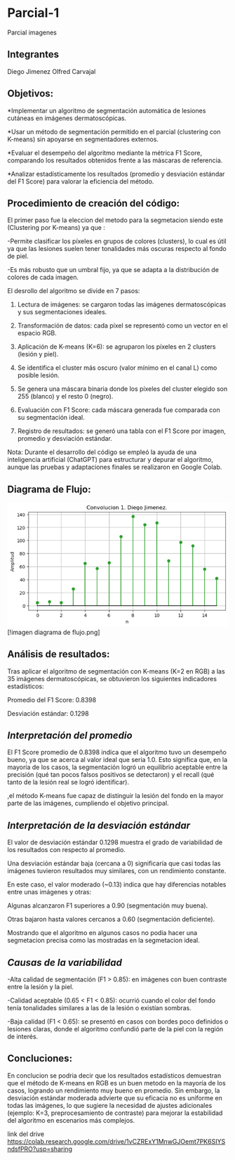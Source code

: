 # Parcial-1
Parcial imagenes
## Integrantes
Diego Jimenez
Olfred Carvajal
## Objetivos:

*Implementar un algoritmo de segmentación automática de lesiones cutáneas en imágenes dermatoscópicas.

*Usar un método de segmentación permitido en el parcial (clustering con K-means) sin apoyarse en segmentadores externos.

*Evaluar el desempeño del algoritmo mediante la métrica F1 Score, comparando los resultados obtenidos frente a las máscaras de referencia.

*Analizar estadísticamente los resultados (promedio y desviación estándar del F1 Score) para valorar la eficiencia del método.

## Procedimiento de creación del código:

El primer paso fue la eleccion del metodo para la segmetacion siendo este (Clustering por K-means) ya que :

-Permite clasificar los píxeles en grupos de colores (clusters), lo cual es útil ya que las lesiones suelen tener tonalidades más oscuras respecto al fondo de piel.

-Es más robusto que un umbral fijo, ya que se adapta a la distribución de colores de cada imagen.

El desrollo del algoritmo se divide en 7 pasos:

1) Lectura de imágenes: se cargaron todas las imágenes dermatoscópicas y sus segmentaciones ideales.

2) Transformación de datos: cada píxel se representó como un vector en el espacio RGB.

3) Aplicación de K-means (K=6): se agruparon los píxeles en 2 clusters (lesión y piel).

4) Se identifica el cluster más oscuro (valor mínimo en el canal L) como posible lesión.

5) Se genera una máscara binaria donde los píxeles del cluster elegido son 255 (blanco) y el resto 0 (negro).

6) Evaluación con F1 Score: cada máscara generada fue comparada con su segmentación ideal.

7) Registro de resultados: se generó una tabla con el F1 Score por imagen, promedio y desviación estándar.

Nota: Durante el desarrollo del código se empleó la ayuda de una inteligencia artificial (ChatGPT) para estructurar y depurar el algoritmo, aunque las pruebas y adaptaciones finales se realizaron en Google Colab.

## Diagrama de Flujo:
![](https://github.com/DAJO2/LAB2-/blob/main/DIEGOJIMENEZCONVOLUCION.png)
[!imagen diagrama de flujo.png]


## Análisis de resultados:

Tras aplicar el algoritmo de segmentación con K-means (K=2 en RGB) a las 35 imágenes dermatoscópicas, se obtuvieron los siguientes indicadores estadísticos:

Promedio del F1 Score: 0.8398

Desviación estándar: 0.1298

## *Interpretación del promedio*

El F1 Score promedio de 0.8398 indica que el algoritmo tuvo un desempeño bueno, ya que se acerca al valor ideal que seria  1.0. Esto significa que, en la mayoría de los casos, la segmentación logró un equilibrio aceptable entre la precisión (qué tan pocos falsos positivos se detectaron) y el recall (qué tanto de la lesión real se logró identificar).

,el método K-means fue capaz de distinguir  la lesión del fondo en la mayor parte de las imágenes, cumpliendo el objetivo principal.

## *Interpretación de la desviación estándar*

El valor de desviación estándar 0.1298 muestra el grado de variabilidad de los resultados con respecto al promedio.

Una desviación estándar baja (cercana a 0) significaría que casi todas las imágenes tuvieron resultados muy similares, con un rendimiento constante.

En este caso, el valor moderado (~0.13) indica que hay diferencias notables entre unas imágenes y otras:

Algunas alcanzaron F1 superiores a 0.90 (segmentación muy buena).

Otras bajaron hasta valores cercanos a 0.60 (segmentación deficiente).

Mostrando que el algoritmo en algunos casos no podia hacer una segmetacion precisa como las mostradas en la segmetacion ideal.

## *Causas de la variabilidad*

-Alta calidad de segmentación (F1 > 0.85): en imágenes con buen contraste entre la lesión y la piel.

-Calidad aceptable (0.65 < F1 < 0.85): ocurrió cuando el color del fondo tenía tonalidades similares a las de la lesión o existían sombras.

-Baja calidad (F1 < 0.65): se presentó en casos con bordes poco definidos o lesiones claras, donde el algoritmo confundió parte de la piel con la región de interés.

## Concluciones:
En conclucion se podria decir que los resultados estadísticos demuestran que el método de K-means en RGB es un buen metodo  en la mayoría de los casos, logrando un rendimiento muy bueno  en promedio. Sin embargo, la desviación estándar moderada advierte que su eficacia no es uniforme en todas las imágenes, lo que sugiere la necesidad de ajustes adicionales (ejemplo: K=3, preprocesamiento de contraste) para mejorar la estabilidad del algoritmo en escenarios más complejos.

link del drive 
https://colab.research.google.com/drive/1vCZRExY1MnwGJOemt7PK6SIYSndsfPRO?usp=sharing
